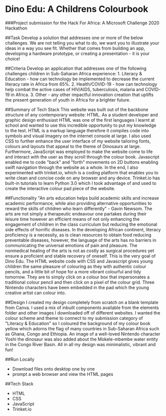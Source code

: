 # Dino Edu: A Childrens Colourbook

###Project submission for the Hack For Africa: A Microsoft Challenge 2020 Hackathon 

##Task
Develop a solution that addresses one or more of the below challenges. We are not telling you what to do, we want you to illustrate your ideas in a way you see fit. Whether that comes from building an app, developing a hardware prototype, or creating a presentation - it is your choice!

##Criteria
Develop an application that addresses one of the following challenges children in Sub-Saharan Africa experience: 
      1. Literacy & Education - how can technology be implemented to decrease the current literacy rate in Africa from 65%.
      2. Health/COVID-19 - how can technology help combat the active cases of HIV/AIDS, tuberculosis, malaria and COVID-19 in Africa. 
      3. Other - any other impactful innovation creation that uplifts the present generation of youth in Africa for a brighter future. 
 
##Summary of Tech Stack
This website was built out of the backbone structure of any contemporary website: HTML. As a student developer and graphic design enthusiast HTML was one of the first languages I learnt at school and wanted to use this incredible opportunity to put my knowledge to the test. HTML is a markup language therefore it compiles code into symbols and visual imagery on the internet console at large. I also used CSS to further enhance the user interface of my website tailoring fonts, colours and layouts that appeal to the theme of Dinosaurs at large. Furthermore, JavaScript was employed to make the website come to life and interact with the user as they scroll through the colour book. Javascript enabled me to code "back" and "forth" movements on 2D buttons enabling swift navigation through the website as a whole. In the end, I also experimented with trinket.io, which is a coding platform that enables you to write clean and concise code on any browser and any device. Trinket.io has built-in tutorials to learn Python 3.0 which I took advantage of and used to create the interactive colour pad piece of the website. 

##Functionality
"An arts education helps build academic skills and increase academic performance, while also providing alternative opportunities to reward the skills of children who learn differently" - Gavin Newsom. The arts are not simply a therapeutic endeavour one partakes during their leisure time however an efficient means of not only enhancing the engagement of children in the class curriculum but reducing the emotional side effects of horrific diseases. In the developing African continent, literacy proficiency is a necessity, as is clean resources to obtain food reducing preventable diseases, however, the language of the arts has no barriers in communicating the universal emotions of pain and pleasure. The nonmedical healing of the arts is not as costly as surgical procedures yet ensure a proficient and stable recovery of oneself. This is the very goal of Dino Edu. The HTML website code with CSS and Javascript gives young children the same pleasure of colouring as they with authentic colour pencils, and a little bit of hope for a more vibrant colourful and tidy tomorrow. They are to simply click on a colour box that impersonates a traditional colour pencil and then click on a pixel of the colour grid. Three Nintendo characters have been embedded in the pad which the young creative artist can colour into. 

##Design
I created my design completely from scratch on a blank template from Canva. I used a mix of inbuilt components available from the elements folder and other images I downloaded off of different websites. I wanted the colour scheme and theme to connect to my submission category of "Literacy & Education" so I coloured the background of my colour book yellow which adorns the flag of many countries in Sub-Saharan Africa such as Ghana, Congo and Ethiopia. An image of a well-loved Nintendo character Yoshi the dinosaur was also added about the Mokele-mbembe water entity in the Congo River Basin. All in all my design was minimalistic, vibrant and fun!

##Run Locally
- Download files onto desktop one by one
- prompt a web browser and view the HTML pages

##Tech Stack
- HTML
- CSS
- JavaScript
- Trinket.io
